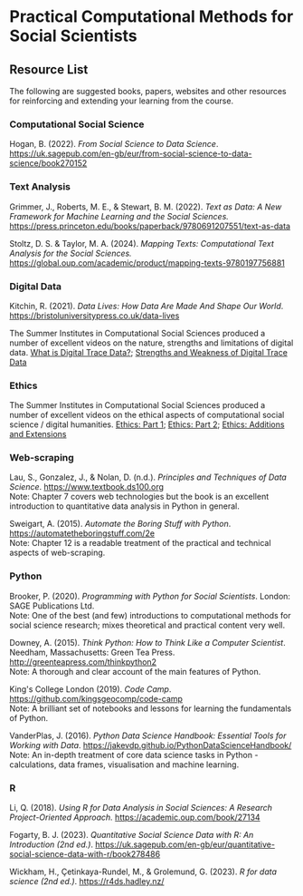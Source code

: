 # Practical Computational Methods for Social Scientists

## Resource List

The following are suggested books, papers, websites and other resources for reinforcing and extending your learning from the course.

### Computational Social Science

Hogan, B. (2022). *From Social Science to Data Science*. <a href="https://uk.sagepub.com/en-gb/eur/from-social-science-to-data-science/book270152" target=_blank>https://uk.sagepub.com/en-gb/eur/from-social-science-to-data-science/book270152</a>

### Text Analysis

Grimmer, J., Roberts, M. E., & Stewart, B. M. (2022). *Text as Data: A New Framework for Machine Learning and the Social Sciences.* <a href="https://press.princeton.edu/books/paperback/9780691207551/text-as-data" target=_blank>https://press.princeton.edu/books/paperback/9780691207551/text-as-data</a>

Stoltz, D. S. & Taylor, M. A. (2024). *Mapping Texts: Computational Text Analysis for the Social Sciences.* <a href="https://global.oup.com/academic/product/mapping-texts-9780197756881" target=_blank>https://global.oup.com/academic/product/mapping-texts-9780197756881</a>

### Digital Data

Kitchin, R. (2021). *Data Lives: How Data Are Made And Shape Our World*. <a href="https://bristoluniversitypress.co.uk/data-lives" target=_blank>https://bristoluniversitypress.co.uk/data-lives</a>

The Summer Institutes in Computational Social Sciences produced a number of excellent videos on the nature, strengths and limitations of digital data. [What is Digital Trace Data?](https://sicss.io/overview/what-is-digital-trace-data); [Strengths and Weakness of Digital Trace Data](https://sicss.io/overview/strengths-and-weaknesses-of-digital-trace-data)

### Ethics

The Summer Institutes in Computational Social Sciences produced a number of excellent videos on the ethical aspects of computational social science / digital humanities. [Ethics: Part 1](https://sicss.io/overview/ethics-part-1); [Ethics: Part 2](https://sicss.io/overview/ethics-part-2); [Ethics: Additions and Extensions](https://sicss.io/overview/ethics-additions-and-extensions)

### Web-scraping

Lau, S., Gonzalez, J., & Nolan, D. (n.d.). *Principles and Techniques of Data Science*. <a href="https://www.textbook.ds100.org" target=_blank>https://www.textbook.ds100.org</a> <br>
Note: Chapter 7 covers web technologies but the book is an excellent introduction to quantitative data analysis in Python in general.

Sweigart, A. (2015). *Automate the Boring Stuff with Python*. <a href="https://automatetheboringstuff.com/2e" target=_blank>https://automatetheboringstuff.com/2e</a><br>
Note: Chapter 12 is a readable treatment of the practical and technical aspects of web-scraping.

### Python

Brooker, P. (2020). *Programming with Python for Social Scientists*. London: SAGE Publications Ltd. <br>
Note: One of the best (and few) introductions to computational methods for social science research; mixes theoretical and practical content very well.

Downey, A. (2015). *Think Python: How to Think Like a Computer Scientist*. Needham, Massachusetts: Green Tea Press. <a href="http://greenteapress.com/thinkpython2" target=_blank>http://greenteapress.com/thinkpython2</a> <br>
Note: A thorough and clear account of the main features of Python.

King's College London (2019). *Code Camp*. <a href="https://github.com/kingsgeocomp/code-camp" target=_blank>https://github.com/kingsgeocomp/code-camp</a> <br>
Note: A brilliant set of notebooks and lessons for learning the fundamentals of Python.

VanderPlas, J. (2016). *Python Data Science Handbook: Essential Tools for Working with Data*. <a href="https://jakevdp.github.io/PythonDataScienceHandbook/" target=_blank>https://jakevdp.github.io/PythonDataScienceHandbook/</a> <br>
Note: An in-depth treatment of core data science tasks in Python - calculations, data frames, visualisation and machine learning.

### R

Li, Q. (2018). *Using R for Data Analysis in Social Sciences: A Research Project-Oriented Approach.* <a href="https://academic.oup.com/book/27134" target=_blank>https://academic.oup.com/book/27134</a>

Fogarty, B. J. (2023). *Quantitative Social Science Data with R: An Introduction (2nd ed.)*. <a href="https://uk.sagepub.com/en-gb/eur/quantitative-social-science-data-with-r/book278486" target=_blank>https://uk.sagepub.com/en-gb/eur/quantitative-social-science-data-with-r/book278486</a>

Wickham, H., Çetinkaya-Rundel, M., & Grolemund, G. (2023). *R for data science (2nd ed.)*. <a href="https://r4ds.hadley.nz/" target=_blank>https://r4ds.hadley.nz/</a>